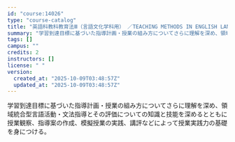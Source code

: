```yaml
---
id: "course:14026"
type: "course-catalog"
title: "英語科教科教育法Ⅲ（言語文化学科用） ／TEACHING METHODS IN ENGLISH LANGUAGE III"
summary: "学習到達目標に基づいた指導計画・授業の組み方についてさらに理解を深め、領域統合型言語活動・文法指導とその評価についての知識と技能を深めるとともに授業観察、指導案の作成、模擬授業の実践、講評などによって授業実践力の基礎を身につける。"
tags: []
campus: ""
credits: 2
instructors: []
license: " "
version:
  created_at: "2025-10-09T03:48:57Z"
  updated_at: "2025-10-09T03:48:57Z"
---
```


学習到達目標に基づいた指導計画・授業の組み方についてさらに理解を深め、領域統合型言語活動・文法指導とその評価についての知識と技能を深めるとともに授業観察、指導案の作成、模擬授業の実践、講評などによって授業実践力の基礎を身につける。
